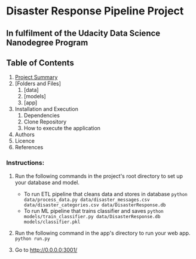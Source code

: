 # Disaster Response Pipeline Project
## In fulfilment of the Udacity Data Science Nanodegree Program

## Table of Contents
1. [Project Summary](#summary)
2. [Folders and Files]
	1. [data] 	
	2. [models] 	
	3. [app] 	
3. Installation and Execution
	1. Dependencies
	2. Clone Repository
	3. How to execute the application
4. Authors
5. Licence
6. References



### Instructions:

1. Run the following commands in the project's root directory to set up your database and model.

    - To run ETL pipeline that cleans data and stores in database
        `python data/process_data.py data/disaster_messages.csv data/disaster_categories.csv data/DisasterResponse.db`
    - To run ML pipeline that trains classifier and saves
        `python models/train_classifier.py data/DisasterResponse.db models/classifier.pkl`

2. Run the following command in the app's directory to run your web app.
    `python run.py`

3. Go to http://0.0.0.0:3001/
